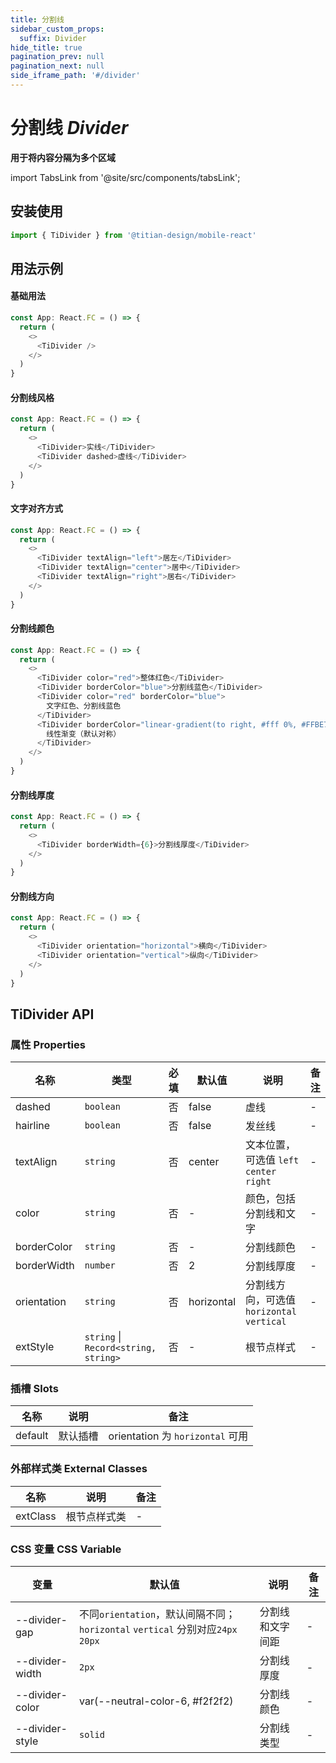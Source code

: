 ```yaml
---
title: 分割线
sidebar_custom_props:
  suffix: Divider
hide_title: true
pagination_prev: null
pagination_next: null
side_iframe_path: '#/divider'
---
```


# 分割线 _Divider_

**用于将内容分隔为多个区域**

import TabsLink from '@site/src/components/tabsLink';

<TabsLink id="tidivider-api" />

## 安装使用

```typescript showLineNumbers
import { TiDivider } from '@titian-design/mobile-react'
```

## 用法示例

#### 基础用法

```typescript tsx showLineNumbers
const App: React.FC = () => {
  return (
    <>
      <TiDivider />
    </>
  )
}
```

#### 分割线风格

```typescript tsx showLineNumbers
const App: React.FC = () => {
  return (
    <>
      <TiDivider>实线</TiDivider>
      <TiDivider dashed>虚线</TiDivider>
    </>
  )
}
```

#### 文字对齐方式

```typescript tsx showLineNumbers
const App: React.FC = () => {
  return (
    <>
      <TiDivider textAlign="left">居左</TiDivider>
      <TiDivider textAlign="center">居中</TiDivider>
      <TiDivider textAlign="right">居右</TiDivider>
    </>
  )
}
```

#### 分割线颜色

```typescript tsx showLineNumbers
const App: React.FC = () => {
  return (
    <>
      <TiDivider color="red">整体红色</TiDivider>
      <TiDivider borderColor="blue">分割线蓝色</TiDivider>
      <TiDivider color="red" borderColor="blue">
        文字红色、分割线蓝色
      </TiDivider>
      <TiDivider borderColor="linear-gradient(to right, #fff 0%, #FFBE70 100%)" borderWidth={6}>
        线性渐变（默认对称）
      </TiDivider>
    </>
  )
}
```

#### 分割线厚度

```typescript tsx showLineNumbers
const App: React.FC = () => {
  return (
    <>
      <TiDivider borderWidth={6}>分割线厚度</TiDivider>
    </>
  )
}
```

#### 分割线方向

```typescript tsx showLineNumbers
const App: React.FC = () => {
  return (
    <>
      <TiDivider orientation="horizontal">横向</TiDivider>
      <TiDivider orientation="vertical">纵向</TiDivider>
    </>
  )
}
```
## TiDivider API
### 属性 **Properties**
| 名称        | 类型      | 必填 | 默认值     | 说明                                      | 备注 |
| ----------- | --------- | ---- | ---------- | ----------------------------------------- | ---- |
| dashed      | `boolean` | 否   | false      | 虚线                                      | -    |
| hairline    | `boolean` | 否   | false      | 发丝线                                    | -    |
| textAlign   | `string`  | 否   | center     | 文本位置，可选值 `left` `center` `right ` | -    |
| color       | `string`  | 否   | -          | 颜色，包括分割线和文字                    | -    |
| borderColor | `string`  | 否   | -          | 分割线颜色                                | -    |
| borderWidth | `number`  | 否   | 2          | 分割线厚度                                | -    |
| orientation | `string`  | 否   | horizontal | 分割线方向，可选值`horizontal` `vertical` | -    |
| extStyle    | `string` \| `Record<string, string>`  | 否   | -          | 根节点样式                                | -    |

### 插槽 **Slots**
| 名称    | 说明     | 备注                             |
| ------- | -------- | -------------------------------- |
| default | 默认插槽 | orientation 为 `horizontal` 可用 |

### 外部样式类 **External Classes**
| 名称     | 说明         | 备注 |
| -------- | ------------ | ---- |
| extClass | 根节点样式类 | -    |

### CSS 变量 **CSS Variable**
| 变量            | 默认值                                                                         | 说明             | 备注 |
| --------------- | ------------------------------------------------------------------------------ | ---------------- | ---- |
| --divider-gap   | 不同`orientation`，默认间隔不同；`horizontal` `vertical` 分别对应`24px` `20px` | 分割线和文字间距 | -    |
| --divider-width | `2px`                                                                          | 分割线厚度       | -    |
| --divider-color | var(--neutral-color-6, #f2f2f2)                                                | 分割线颜色       | -    |
| --divider-style | `solid`                                                                        | 分割线类型       | -    |
